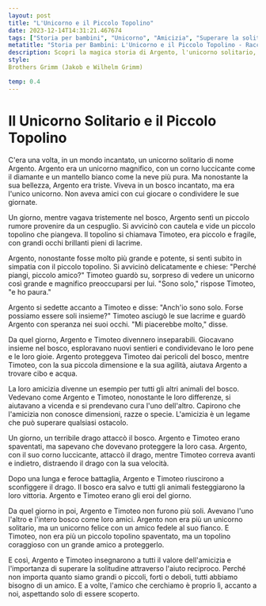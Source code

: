 ```yaml
---
layout: post
title: "L'Unicorno e il Piccolo Topolino"
date: 2023-12-14T14:31:21.467674
tags: ["Storia per bambini", "Unicorno", "Amicizia", "Superare la solitudine"]
metatitle: "Storia per Bambini: L'Unicorno e il Piccolo Topolino - Racconti Educativi e Divertenti"
description: Scopri la magica storia di Argento, l'unicorno solitario, e Timoteo, il piccolo topolino, nel loro mondo incantato. Un racconto di amicizia e coraggio che insegna l'importanza di superare la solitudine e di aiutarsi a vicenda.
style: 
Brothers Grimm (Jakob e Wilhelm Grimm)

temp: 0.4
---
```

# Il Unicorno Solitario e il Piccolo Topolino

C'era una volta, in un mondo incantato, un unicorno solitario di nome Argento. Argento era un unicorno magnifico, con un corno luccicante come il diamante e un mantello bianco come la neve più pura. Ma nonostante la sua bellezza, Argento era triste. Viveva in un bosco incantato, ma era l'unico unicorno. Non aveva amici con cui giocare o condividere le sue giornate.

Un giorno, mentre vagava tristemente nel bosco, Argento sentì un piccolo rumore provenire da un cespuglio. Si avvicinò con cautela e vide un piccolo topolino che piangeva. Il topolino si chiamava Timoteo, era piccolo e fragile, con grandi occhi brillanti pieni di lacrime.

Argento, nonostante fosse molto più grande e potente, si sentì subito in simpatia con il piccolo topolino. Si avvicinò delicatamente e chiese: "Perché piangi, piccolo amico?" Timoteo guardò su, sorpreso di vedere un unicorno così grande e magnifico preoccuparsi per lui. "Sono solo," rispose Timoteo, "e ho paura."

Argento si sedette accanto a Timoteo e disse: "Anch'io sono solo. Forse possiamo essere soli insieme?" Timoteo asciugò le sue lacrime e guardò Argento con speranza nei suoi occhi. "Mi piacerebbe molto," disse.

Da quel giorno, Argento e Timoteo divennero inseparabili. Giocavano insieme nel bosco, esploravano nuovi sentieri e condividevano le loro pene e le loro gioie. Argento proteggeva Timoteo dai pericoli del bosco, mentre Timoteo, con la sua piccola dimensione e la sua agilità, aiutava Argento a trovare cibo e acqua.

La loro amicizia divenne un esempio per tutti gli altri animali del bosco. Vedevano come Argento e Timoteo, nonostante le loro differenze, si aiutavano a vicenda e si prendevano cura l'uno dell'altro. Capirono che l'amicizia non conosce dimensioni, razze o specie. L'amicizia è un legame che può superare qualsiasi ostacolo.

Un giorno, un terribile drago attaccò il bosco. Argento e Timoteo erano spaventati, ma sapevano che dovevano proteggere la loro casa. Argento, con il suo corno luccicante, attaccò il drago, mentre Timoteo correva avanti e indietro, distraendo il drago con la sua velocità.

Dopo una lunga e feroce battaglia, Argento e Timoteo riuscirono a sconfiggere il drago. Il bosco era salvo e tutti gli animali festeggiarono la loro vittoria. Argento e Timoteo erano gli eroi del giorno.

Da quel giorno in poi, Argento e Timoteo non furono più soli. Avevano l'uno l'altro e l'intero bosco come loro amici. Argento non era più un unicorno solitario, ma un unicorno felice con un amico fedele al suo fianco. E Timoteo, non era più un piccolo topolino spaventato, ma un topolino coraggioso con un grande amico a proteggerlo.

E così, Argento e Timoteo insegnarono a tutti il valore dell'amicizia e l'importanza di superare la solitudine attraverso l'aiuto reciproco. Perché non importa quanto siamo grandi o piccoli, forti o deboli, tutti abbiamo bisogno di un amico. E a volte, l'amico che cerchiamo è proprio lì, accanto a noi, aspettando solo di essere scoperto.

        
